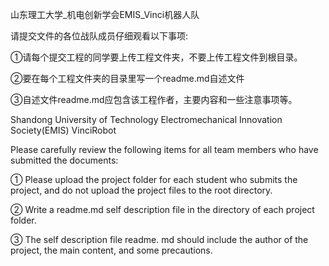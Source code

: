 山东理工大学_机电创新学会EMIS_Vinci机器人队


请提交文件的各位战队成员仔细观看以下事项:

①请每个提交工程的同学要上传工程文件夹，不要上传工程文件到根目录。

②要在每个工程文件夹的目录里写一个readme.md自述文件

③自述文件readme.md应包含该工程作者，主要内容和一些注意事项等。


Shandong University of Technology 
Electromechanical Innovation Society(EMIS)
VinciRobot

Please carefully review the following items for all team members who have submitted the documents:

① Please upload the project folder for each student who submits the project, and do not upload the project files to the root directory.

② Write a readme.md self description file in the directory of each project folder.

③ The self description file readme. md should include the author of the project, the main content, and some precautions.
